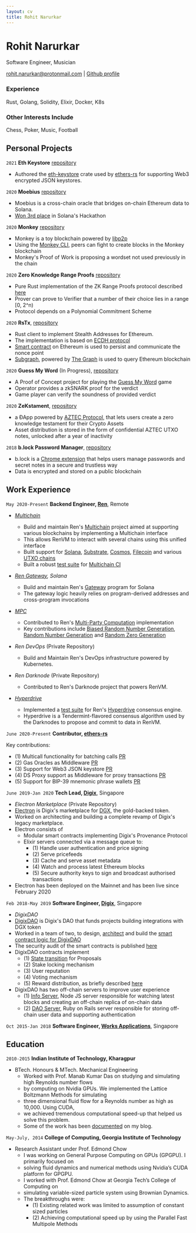 ```yaml
---
layout: cv
title: Rohit Narurkar
---
```

# Rohit Narurkar
Software Engineer, Musician

<div id="webaddress">
<a href="rohit.narurkar@protonmail.com">rohit.narurkar@protonmail.com</a>
| <a href="http://github.com/roynalnaruto">Github profile</a>
</div>


### Experience

Rust, Golang, Solidity, Elixir, Docker, K8s


### Other Interests Include

Chess, Poker, Music, Football


## Personal Projects
`2021`
__Eth Keystore__ [repository](https://github.com/roynalnaruto/eth-keystore-rs)

- Authored the [eth-keystore](https://github.com/roynalnaruto/eth-keystore-rs) crate used by [ethers-rs](https://github.com/gakonst/ethers-rs) for supporting Web3 encrypted JSON keystores.

`2020`
__Moebius__ [repository](https://github.com/roynalnaruto/moebius)

- Moebius is a cross-chain oracle that bridges on-chain Ethereum data to Solana.
- [Won 3rd place](https://medium.com/solana-labs/announcing-the-winners-of-solanas-inaugural-hackathon-66a280b33e6) in Solana's Hackathon

`2020`
__Monkey__ [repository](https://github.com/roynalnaruto/monkey)

- Monkey is a toy blockchain powered by [libp2p](https://github.com/libp2p/rust-libp2p)
- Using the [Monkey CLI](https://raw.githubusercontent.com/roynalnaruto/monkey/master/img/demo.gif), peers can fight to create blocks in the Monkey blockchain
- Monkey's Proof of Work is proposing a wordset not used previously in the chain

`2020`
__Zero Knowledge Range Proofs__ [repository](https://github.com/roynalnaruto/range_proof)

- Pure Rust implementation of the ZK Range Proofs protocol described [here](https://hackmd.io/@dabo/B1U4kx8XI)
- Prover can prove to Verifier that a number of their choice lies in a range [0, 2^n)
- Protocol depends on a Polynomial Commitment Scheme

`2020`
__RsTx__, [repository](https://github.com/roynalnaruto/rs_tx_client)

- Rust client to implement Stealth Addresses for Ethereum.
- The implementation is based on [ECDH protocol](https://en.bitcoin.it/wiki/ECDH_address)
- [Smart contract](https://github.com/roynalnaruto/rs_tx_contracts) on Ethereum is used to persist and communicate the nonce point
- [Subgraph](https://github.com/roynalnaruto/rs_tx_subgraph), powered by [The Graph](https://thegraph.com/) is used to query Ethereum blockchain

`2020`
__Guess My Word__ (In Progress), [repository](https://github.com/roynalnaruto/guessmyword)

- A Proof of Concept project for playing the [Guess My Word](https://hryanjones.com/guess-my-word/) game
- Operator provides a zkSNARK proof for the verdict
- Game player can verify the soundness of provided verdict

`2020`
__ZeKstament__, [repository](https://github.com/roynalnaruto/ZeKstament)

- a ÐApp powered by [AZTEC Protocol](https://www.aztecprotocol.com/), that lets users create a zero knowledge testament for their Crypto Assets
- Asset distribution is stored in the form of confidential AZTEC UTXO notes, unlocked after a year of inactivity

`2018`
__b.lock Password Manager__, [repository](https://github.com/BlockProject/b-lock)

- b.lock is a [Chrome extension](https://chrome.google.com/webstore/detail/block-password-manager/hjbpkcanpblbdfeoogkbpkbjmacakmjn) that helps users manage passwords and secret notes in a secure and trustless way
- Data is encrypted and stored on a public blockchain

## Work Experience

`May 2020-Present`
__Backend Engineer, [Ren](https://renproject.io/)__, Remote

- *[Multichain](https://github.com/renproject/multichain)*
  - Build and maintain Ren's [Multichain](https://github.com/renproject/multichain) project aimed at supporting various blockchains by implementing a Multichain interface
  - This allows RenVM to interact with several chains using this unified interface
  - Built support for [Solana](https://github.com/renproject/multichain/pull/67), [Substrate](https://github.com/renproject/multichain/pull/54), [Cosmos](https://github.com/renproject/multichain/pull/22), [Filecoin](https://github.com/renproject/multichain/pull/24) and various [UTXO chains](https://github.com/renproject/multichain/tree/master/chain/bitcoin)
  - Built a robust [test suite](https://github.com/renproject/multichain/blob/master/multichain_test.go) for [Multichain CI](https://github.com/renproject/multichain/actions)

- *[Ren Gateway](https://github.com/renproject/ren-solana/wiki), Solana*
  - Build and maintain Ren's [Gateway](https://github.com/renproject/ren-solana) program for Solana
  - The gateway logic heavily relies on program-derived addresses and cross-program invocations

- *[MPC](https://github.com/renproject/mpc)*
  - Contributed to Ren's [Multi-Party Computation](https://github.com/renproject/mpc) implementation
  - Key contributions include [Biased Random Number Generation](https://github.com/renproject/mpc/pull/12), [Random Number Generation](https://github.com/renproject/mpc/pull/9) and [Random Zero Generation](https://github.com/renproject/mpc/pull/13)

- *Ren DevOps* (Private Repository)
  - Build and Maintain Ren's DevOps infrastructure powered by Kubernetes.

- *Ren Darknode* (Private Repository)
  - Contributed to Ren's Darknode project that powers RenVM.

- *[Hyperdrive](https://github.com/renproject/hyperdrive/tree/release/0.4.0)*
  - Implemented a [test suite](https://github.com/renproject/hyperdrive/pull/84) for Ren's [Hyperdrive](https://github.com/renproject/hyperdrive/tree/release/0.4.0) consensus engine.
  - Hyperdrive is a Tendermint-flavored consensus algorithm used by the Darknodes to propose and commit to data in RenVM.

`June 2020-Present`
__Contributor, [ethers-rs](https://github.com/gakonst/ethers-rs)__

Key contributions:
- (1) Multicall functionality for batching calls [PR](https://github.com/gakonst/ethers-rs/pull/43)
- (2) Gas Oracles as Middleware [PR](https://github.com/gakonst/ethers-rs/pull/56)
- (3) Support for Web3 JSON keystore [PR](https://github.com/gakonst/ethers-rs/pull/138)
- (4) DS Proxy support as Middleware for proxy transactions [PR](https://github.com/gakonst/ethers-rs/pull/165)
- (5) Support for BIP-39 mnemonic phrase wallets [PR](https://github.com/gakonst/ethers-rs/pull/256)

`June 2019-Jan 2020`
__Tech Lead, [Digix](https://digix.global/#/)__, Singapore

- *Electron Marketplace* (Private Repository)
- [Electron](https://digix.global) is Digix's marketplace for [DGX](https://digix.global/#/ecosystem), the gold-backed token.
- Worked on architecting and building a complete revamp of Digix's legacy marketplace.
- Electron consists of
  - Modular smart contracts implementing Digix's Provenance Protocol
  - Elixir servers connected via a message queue to:
    - (1) Handle user authentication and price signing
    - (2) Serve pricefeeds
    - (3) Cache and serve asset metadata
    - (4) Watch and process latest Ethereum blocks
    - (5) Secure authority keys to sign and broadcast authorised transactions
- Electron has been deployed on the Mainnet and has been live since February 2020

`Feb 2018-May 2019`
__Software Engineer, [Digix](https://digix.global/#/)__, Singapore

- *DigixDAO*
- [DigixDAO](https://community.digix.global/#/) is Digix's DAO that funds projects building integrations with DGX token
- Worked in a team of two, to design, [architect](https://github.com/DigixGlobal/dao-contracts/blob/master/doc/DigixDAO_Governance_Model.pdf) and build the [smart contract logic for DigixDAO](https://github.com/DigixGlobal/dao-contracts)
- The security audit of the smart contracts is published [here](https://github.com/DigixGlobal/dao-contracts/blob/master/doc/chainsecurity_digix.pdf)
- DigixDAO contracts implement
  - (1) [State transition](https://github.com/DigixGlobal/dao-contracts/blob/master/doc/digixdao-proposal-state-diagram.jpg) for Proposals
  - (2) Stake locking mechanism
  - (3) User reputation
  - (4) Voting mechanism
  - (5) Reward distribution, as briefly described [here](https://github.com/DigixGlobal/dao-contracts#smart-contract-architecture)
- DigixDAO has two off-chain servers to improve user experience
  - (1) [Info Server](https://github.com/DigixGlobal/info-server), Node JS server responsible for watching latest blocks and creating an off-chain replica of on-chain data
  - (2) [DAO Server](https://github.com/DigixGlobal/dao-server), Ruby on Rails server responsible for storing off-chain user data and supporting authentication

`Oct 2015-Jan 2018`
__Software Engineer, [Works Applications](https://www.worksap.sg/)__, Singapore


## Education

`2010-2015`
__Indian Institute of Technology, Kharagpur__

- BTech. Honours & MTech. Mechanical Engineering
  - Worked with Prof. Manab Kumar Das on studying and simulating high Reynolds number flows
  - by computing on Nvidia GPUs. We implemented the Lattice Boltzmann Methods for simulating
  - three dimensional fluid flow for a Reynolds number as high as 10,000. Using CUDA,
  - we achieved tremendous computational speed-up that helped us solve this problem.
  - Some of the work has been [documented](https://rohitnarurkar.wordpress.com/category/gpu-gpgpu/) on my blog.

`May-July, 2014`
__College of Computing, Georgia Institute of Technology__

- Research Assistant under Prof. Edmond Chow
  - I was working on General Purpose Computing on GPUs (GPGPU). I primarily focused on
  - solving fluid dynamics and numerical methods using Nvidia’s CUDA platform for GPGPU.
  - I worked with Prof. Edmond Chow at Georgia Tech’s College of Computing on
  - simulating variable-sized particle system using Brownian Dynamics.
  - The breakthroughs were:
    - (1) Existing related work was limited to assumption of constant sized particles
    - (2) Achieving computational speed up by using the Parallel Fast Multipole Methods

<!-- ### Footer

Last updated: April 2021 -->
